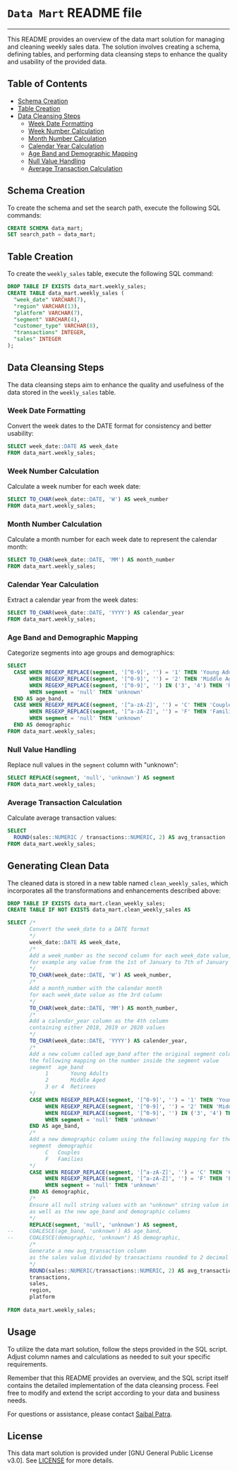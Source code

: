 # `Data Mart` README file
------------------------------------------------------------

This README provides an overview of the data mart solution for managing and cleaning weekly sales data. The solution involves creating a schema, defining tables, and performing data cleansing steps to enhance the quality and usability of the provided data.

## Table of Contents

- [Schema Creation](#schema-creation)
- [Table Creation](#table-creation)
- [Data Cleansing Steps](#data-cleansing-steps)
  - [Week Date Formatting](#week-date-formatting)
  - [Week Number Calculation](#week-number-calculation)
  - [Month Number Calculation](#month-number-calculation)
  - [Calendar Year Calculation](#calendar-year-calculation)
  - [Age Band and Demographic Mapping](#age-band-and-demographic-mapping)
  - [Null Value Handling](#null-value-handling)
  - [Average Transaction Calculation](#average-transaction-calculation)

## Schema Creation

To create the schema and set the search path, execute the following SQL commands:

```sql
CREATE SCHEMA data_mart;
SET search_path = data_mart;
```

## Table Creation

To create the `weekly_sales` table, execute the following SQL command:

```sql
DROP TABLE IF EXISTS data_mart.weekly_sales;
CREATE TABLE data_mart.weekly_sales (
  "week_date" VARCHAR(7),
  "region" VARCHAR(13),
  "platform" VARCHAR(7),
  "segment" VARCHAR(4),
  "customer_type" VARCHAR(8),
  "transactions" INTEGER,
  "sales" INTEGER
);
```

## Data Cleansing Steps

The data cleansing steps aim to enhance the quality and usefulness of the data stored in the `weekly_sales` table.

### Week Date Formatting

Convert the week dates to the DATE format for consistency and better usability:

```sql
SELECT week_date::DATE AS week_date
FROM data_mart.weekly_sales;
```

### Week Number Calculation

Calculate a week number for each week date:

```sql
SELECT TO_CHAR(week_date::DATE, 'W') AS week_number
FROM data_mart.weekly_sales;
```

### Month Number Calculation

Calculate a month number for each week date to represent the calendar month:

```sql
SELECT TO_CHAR(week_date::DATE, 'MM') AS month_number
FROM data_mart.weekly_sales;
```

### Calendar Year Calculation

Extract a calendar year from the week dates:

```sql
SELECT TO_CHAR(week_date::DATE, 'YYYY') AS calendar_year
FROM data_mart.weekly_sales;
```

### Age Band and Demographic Mapping

Categorize segments into age groups and demographics:

```sql
SELECT
  CASE WHEN REGEXP_REPLACE(segment, '[^0-9]', '') = '1' THEN 'Young Adults'
       WHEN REGEXP_REPLACE(segment, '[^0-9]', '') = '2' THEN 'Middle Aged'
       WHEN REGEXP_REPLACE(segment, '[^0-9]', '') IN ('3', '4') THEN 'Retirees'
       WHEN segment = 'null' THEN 'unknown'
  END AS age_band,
  CASE WHEN REGEXP_REPLACE(segment, '[^a-zA-Z]', '') = 'C' THEN 'Couples'
       WHEN REGEXP_REPLACE(segment, '[^a-zA-Z]', '') = 'F' THEN 'Families'
       WHEN segment = 'null' THEN 'unknown'
  END AS demographic
FROM data_mart.weekly_sales;
```

### Null Value Handling

Replace null values in the `segment` column with "unknown":

```sql
SELECT REPLACE(segment, 'null', 'unknown') AS segment
FROM data_mart.weekly_sales;
```

### Average Transaction Calculation

Calculate average transaction values:

```sql
SELECT
  ROUND(sales::NUMERIC / transactions::NUMERIC, 2) AS avg_transaction
FROM data_mart.weekly_sales;
```

## Generating Clean Data

The cleaned data is stored in a new table named `clean_weekly_sales`, which incorporates all the transformations and enhancements described above:

```sql
DROP TABLE IF EXISTS data_mart.clean_weekly_sales;
CREATE TABLE IF NOT EXISTS data_mart.clean_weekly_sales AS

SELECT /*
       Convert the week_date to a DATE format
       */
	   week_date::DATE AS week_date,
	   /*
	   Add a week_number as the second column for each week_date value, 
	   for example any value from the 1st of January to 7th of January will be 1, 8th to 14th will be 2 etc
       */
	   TO_CHAR(week_date::DATE, 'W') AS week_number,
	   /*
	   Add a month_number with the calendar month 
	   for each week_date value as the 3rd column
	   */
	   TO_CHAR(week_date::DATE, 'MM') AS month_number,
	   /*
	   Add a calendar_year column as the 4th column 
	   containing either 2018, 2019 or 2020 values
	   */
	   TO_CHAR(week_date::DATE, 'YYYY') AS calender_year,
	   /*
	   Add a new column called age_band after the original segment column using 
	   the following mapping on the number inside the segment value
	   segment	age_band
			1	    Young Adults
			2	    Middle Aged
			3 or 4	Retirees
	   */
	   CASE WHEN REGEXP_REPLACE(segment, '[^0-9]', '') = '1' THEN 'Young Adults'
	        WHEN REGEXP_REPLACE(segment, '[^0-9]', '') = '2' THEN 'Middle Aged'
			WHEN REGEXP_REPLACE(segment, '[^0-9]', '') IN ('3', '4') THEN 'Retirees'
	        WHEN segment = 'null' THEN 'unknown'
	   END AS age_band,
	   /*
	   Add a new demographic column using the following mapping for the first letter in the segment values
	   segment	demographic
			C	Couples
			F	Families
	   */
	   CASE WHEN REGEXP_REPLACE(segment, '[^a-zA-Z]', '') = 'C' THEN 'Couples'
	        WHEN REGEXP_REPLACE(segment, '[^a-zA-Z]', '') = 'F' THEN 'Families'
            WHEN segment = 'null' THEN 'unknown'
	   END AS demographic,
	   /*
	   Ensure all null string values with an "unknown" string value in the original segment column 
	   as well as the new age_band and demographic columns
	   */
	   REPLACE(segment, 'null', 'unknown') AS segment,
-- 	   COALESCE(age_band, 'unknown') AS age_band,
-- 	   COALESCE(demographic, 'unknown') AS demographic,
	   /*
	   Generate a new avg_transaction column 
	   as the sales value divided by transactions rounded to 2 decimal places for each record
	   */
	   ROUND(sales::NUMERIC/transactions::NUMERIC, 2) AS avg_transaction, 
	   transactions,
	   sales, 
	   region, 
	   platform
	  
FROM data_mart.weekly_sales;
```

## Usage

To utilize the data mart solution, follow the steps provided in the SQL script. Adjust column names and calculations as needed to suit your specific requirements.

Remember that this README provides an overview, and the SQL script itself contains the detailed implementation of the data cleansing process. Feel free to modify and extend the script according to your data and business needs.

For questions or assistance, please contact [Saibal Patra]([https://www.linkedin.com/in/saibal-patra/]).

## License

This data mart solution is provided under [GNU General Public License v3.0]. See [LICENSE]([(https://github.com/SaibalPatraDS/PostgreSQL/blob/main/LICENSE)]) for more details.
